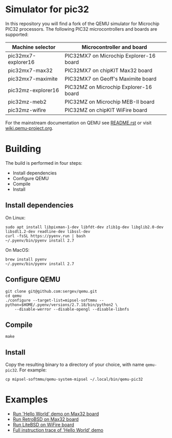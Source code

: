 # Simulator for pic32

In this repository you will find a fork of the QEMU simulator for Microchip PIC32 processors.
The following PIC32 microcontrollers and boards are supported:

Machine selector    | Microcontroller and board
--------------------|------------------------------------
pic32mx7-explorer16 | PIC32MX7 on Microchip Explorer-16 board
pic32mx7-max32      | PIC32MX7 on chipKIT Max32 board
pic32mx7-maximite   | PIC32MX7 on Geoff's Maximite board
pic32mz-explorer16  | PIC32MZ on Microchip Explorer-16 board
pic32mz-meb2        | PIC32MZ on Microchip MEB-II board
pic32mz-wifire      | PIC32MZ on chipKIT WiFire board

For the mainstream documentation on QEMU see [README.rst](https://github.com/qemu/qemu/blob/master/README.rst)
or visit [wiki.qemu-project.org](http://wiki.qemu-project.org).

# Building

The build is performed in four steps:

 * Install dependencies
 * Configure QEMU
 * Compile
 * Install

## Install dependencies

On Linux:

    sudo apt install libpixman-1-dev libfdt-dev zlib1g-dev libglib2.0-dev libsdl1.2-dev readline-dev libssl-dev
    curl -fsSL https://pyenv.run | bash
    ~/.pyenv/bin/pyenv install 2.7

On MacOS:

    brew install pyenv
    ~/.pyenv/bin/pyenv install 2.7

## Configure QEMU

    git clone git@github.com:sergev/qemu.git
    cd qemu
    ./configure --target-list=mipsel-softmmu --python=$HOME/.pyenv/versions/2.7.18/bin/python2 \
        --disable-werror --disable-opengl --disable-libnfs

## Compile

    make

## Install

Copy the resulting binary to a directory of your choice, with name `qemu-pic32`.
For example:

    cp mipsel-softmmu/qemu-system-mipsel ~/.local/bin/qemu-pic32

# Examples

 * [Run 'Hello World' demo on Max32 board](https://github.com/sergev/qemu/wiki/Max32-Hello-World)
 * [Run RetroBSD on Max32 board](https://github.com/sergev/qemu/wiki/RetroBSD-Example)
 * [Run LiteBSD on WiFire board](https://github.com/sergev/qemu/wiki/LiteBSD-Example)
 * [Full instruction trace of 'Hello World' demo](https://github.com/sergev/qemu/wiki/Example-of-instruction-trace)
